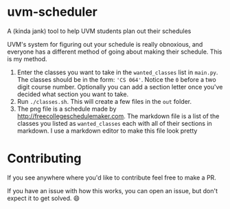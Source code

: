 # uvm-scheduler
A (kinda jank) tool to help UVM students plan out their schedules

UVM's system for figuring out your schedule is really obnoxious, and everyone has a different method of going about 
making their schedule.  This is my method. 

 1. Enter the classes you want to take in the `wanted_classes` list in `main.py`.  The classes should be in 
 the form: `'CS 064'`.  Notice the `0` before a two digit course number. Optionally you can add a section letter 
 once you've decided what section you want to take.
 2. Run `./classes.sh`.  This will create a few files in the `out` folder. 
 3. The png file is a schedule made by http://freecollegeschedulemaker.com. The markdown file is a list of the classes
 you listed as `wanted_classes` each with all of their sections in markdown.  I use a markdown editor to make this
 file look pretty


# Contributing
If you see anywhere where you'd like to contribute feel free to make a PR.

If you have an issue with how this works, you can open an issue, but don't expect it to get solved. :smile:
